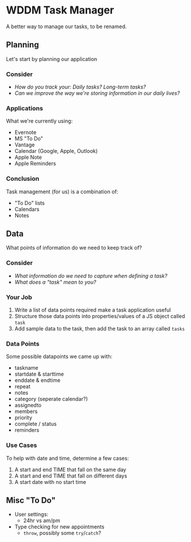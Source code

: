 # WDDM Task Manager
A better way to manage our tasks, to be renamed.

## Planning
Let's start by planning our application

### Consider
  - *How do you track your: Daily tasks? Long-term tasks?*
  - *Can we improve the way we're storing information in our daily lives?*

### Applications
What we're currently using:
  - Evernote
  - MS "To Do"
  - Vantage
  - Calendar (Google, Apple, Outlook)
  - Apple Note
  - Apple Reminders

### Conclusion
Task management (for us) is a combination of:
  - "To Do" lists
  - Calendars
  - Notes

## Data
What points of information do we need to keep track of?

### Consider
  - *What information do we need to capture when defining a task?*
  - *What does a "task" mean to you?*

### Your Job
  1. Write a list of data points required make a task application useful
  2. Structure those data points into properties/values of a JS object called `task`
  3. Add sample data to the task, then add the task to an array called `tasks`

### Data Points
Some possible datapoints we came up with:
  - taskname
  - startdate & starttime
  - enddate & endtime
  - repeat
  - notes
  - category (seperate calendar?)
  - assignedto
  - members
  - priority
  - complete / status
  - reminders

### Use Cases
To help with date and time, determine a few cases:
  1. A start and end TIME that fall on the same day
  2. A start and end TIME that fall on different days
  3. A start date with no start time


## Misc "To Do"

- User settings: 
  - 24hr vs am/pm
- Type checking for new appointments
  - `throw`, possibly some `try`/`catch`?


